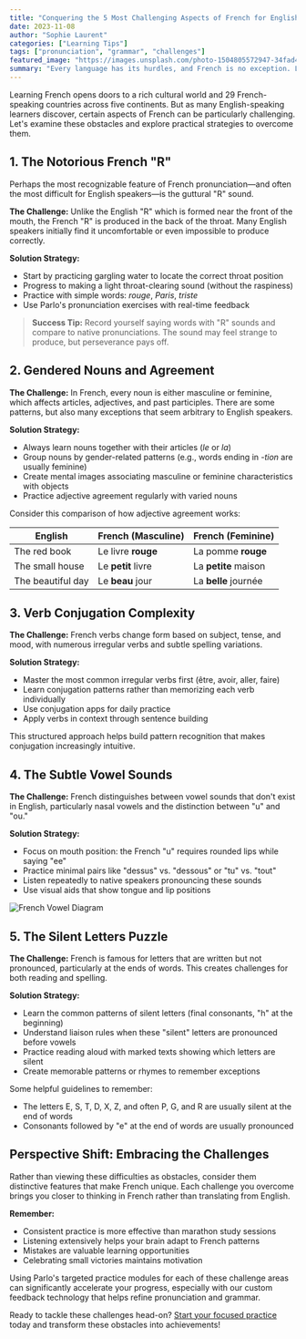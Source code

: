 ```yaml
---
title: "Conquering the 5 Most Challenging Aspects of French for English Speakers"
date: 2023-11-08
author: "Sophie Laurent"
categories: ["Learning Tips"]
tags: ["pronunciation", "grammar", "challenges"]
featured_image: "https://images.unsplash.com/photo-1504805572947-34fad45aed93?ixlib=rb-4.0.3&ixid=M3wxMjA3fDB8MHxwaG90by1wYWdlfHx8fGVufDB8fHx8fA%3D%3D&auto=format&fit=crop&w=1000&q=80"
summary: "Every language has its hurdles, and French is no exception. Learn effective strategies to overcome the five most difficult aspects of French for native English speakers."
---
```


Learning French opens doors to a rich cultural world and 29 French-speaking countries across five continents. But as many English-speaking learners discover, certain aspects of French can be particularly challenging. Let's examine these obstacles and explore practical strategies to overcome them.

## 1. The Notorious French "R"

Perhaps the most recognizable feature of French pronunciation—and often the most difficult for English speakers—is the guttural "R" sound.

**The Challenge:** Unlike the English "R" which is formed near the front of the mouth, the French "R" is produced in the back of the throat. Many English speakers initially find it uncomfortable or even impossible to produce correctly.

**Solution Strategy:**
- Start by practicing gargling water to locate the correct throat position
- Progress to making a light throat-clearing sound (without the raspiness)
- Practice with simple words: *rouge*, *Paris*, *triste*
- Use Parlo's pronunciation exercises with real-time feedback

> **Success Tip:** Record yourself saying words with "R" sounds and compare to native pronunciations. The sound may feel strange to produce, but perseverance pays off.

## 2. Gendered Nouns and Agreement

**The Challenge:** In French, every noun is either masculine or feminine, which affects articles, adjectives, and past participles. There are some patterns, but also many exceptions that seem arbitrary to English speakers.

**Solution Strategy:**
- Always learn nouns together with their articles (*le* or *la*)
- Group nouns by gender-related patterns (e.g., words ending in *-tion* are usually feminine)
- Create mental images associating masculine or feminine characteristics with objects
- Practice adjective agreement regularly with varied nouns

Consider this comparison of how adjective agreement works:

| English | French (Masculine) | French (Feminine) |
|---------|-------------------|-------------------|
| The red book | Le livre **rouge** | La pomme **rouge** |
| The small house | Le **petit** livre | La **petite** maison |
| The beautiful day | Le **beau** jour | La **belle** journée |

## 3. Verb Conjugation Complexity

**The Challenge:** French verbs change form based on subject, tense, and mood, with numerous irregular verbs and subtle spelling variations.

**Solution Strategy:**
- Master the most common irregular verbs first (être, avoir, aller, faire)
- Learn conjugation patterns rather than memorizing each verb individually
- Use conjugation apps for daily practice
- Apply verbs in context through sentence building

This structured approach helps build pattern recognition that makes conjugation increasingly intuitive.

## 4. The Subtle Vowel Sounds

**The Challenge:** French distinguishes between vowel sounds that don't exist in English, particularly nasal vowels and the distinction between "u" and "ou."

**Solution Strategy:**
- Focus on mouth position: the French "u" requires rounded lips while saying "ee"
- Practice minimal pairs like "dessus" vs. "dessous" or "tu" vs. "tout"
- Listen repeatedly to native speakers pronouncing these sounds
- Use visual aids that show tongue and lip positions

![French Vowel Diagram](https://images.unsplash.com/photo-1456081445452-e990a1ce9b68?ixlib=rb-4.0.3&ixid=M3wxMjA3fDB8MHxwaG90by1wYWdlfHx8fGVufDB8fHx8fA%3D%3D&auto=format&fit=crop&w=1000&q=80)

## 5. The Silent Letters Puzzle

**The Challenge:** French is famous for letters that are written but not pronounced, particularly at the ends of words. This creates challenges for both reading and spelling.

**Solution Strategy:**
- Learn the common patterns of silent letters (final consonants, "h" at the beginning)
- Understand liaison rules when these "silent" letters are pronounced before vowels
- Practice reading aloud with marked texts showing which letters are silent
- Create memorable patterns or rhymes to remember exceptions

Some helpful guidelines to remember:
- The letters E, S, T, D, X, Z, and often P, G, and R are usually silent at the end of words
- Consonants followed by "e" at the end of words are usually pronounced

## Perspective Shift: Embracing the Challenges

Rather than viewing these difficulties as obstacles, consider them distinctive features that make French unique. Each challenge you overcome brings you closer to thinking in French rather than translating from English.

**Remember:**
- Consistent practice is more effective than marathon study sessions
- Listening extensively helps your brain adapt to French patterns
- Mistakes are valuable learning opportunities
- Celebrating small victories maintains motivation

Using Parlo's targeted practice modules for each of these challenge areas can significantly accelerate your progress, especially with our custom feedback technology that helps refine pronunciation and grammar.

Ready to tackle these challenges head-on? [Start your focused practice](/lessons/challenges) today and transform these obstacles into achievements! 
